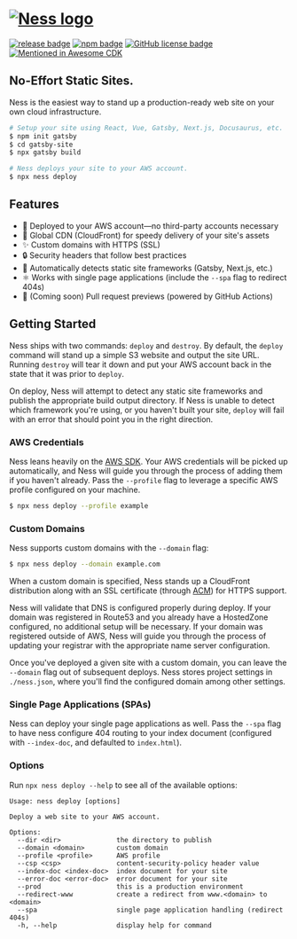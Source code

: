 # [![Ness logo][]][ness home]

[![release badge][]][release]
[![npm badge][]][npm]
[![GitHub license badge][]][github license]
[![Mentioned in Awesome CDK](https://awesome.re/mentioned-badge.svg)](https://github.com/kolomied/awesome-cdk)

## No-Effort Static Sites.

Ness is the easiest way to stand up a production-ready web site on your own cloud infrastructure.

```sh
# Setup your site using React, Vue, Gatsby, Next.js, Docusaurus, etc.
$ npm init gatsby
$ cd gatsby-site
$ npx gatsby build

# Ness deploys your site to your AWS account.
$ npx ness deploy
```

## Features

- 🤩 Deployed to your AWS account—no third-party accounts necessary
- 💨 Global CDN (CloudFront) for speedy delivery of your site's assets
- ✨ Custom domains with HTTPS (SSL)
- 🔒 Security headers that follow best practices
- 🤖 Automatically detects static site frameworks (Gatsby, Next.js, etc.)
- ⚛️ Works with single page applications (include the `--spa` flag to redirect 404s)
- 👀 (Coming soon) Pull request previews (powered by GitHub Actions)

## Getting Started

Ness ships with two commands: `deploy` and `destroy`. By default, the `deploy` command will stand up a simple S3 website and output the site URL. Running `destroy` will tear it down and put your AWS account back in the state that it was prior to `deploy`.

On deploy, Ness will attempt to detect any static site frameworks and publish the appropriate build output directory. If Ness is unable to detect which framework you're using, or you haven't built your site, `deploy` will fail with an error that should point you in the right direction.

### AWS Credentials

Ness leans heavily on the [AWS SDK](https://aws.amazon.com/sdk-for-node-js/). Your AWS credentials will be picked up automatically, and Ness will guide you through the process of adding them if you haven't already. Pass the `--profile` flag to leverage a specific AWS profile configured on your machine.

```sh
$ npx ness deploy --profile example
```

### Custom Domains

Ness supports custom domains with the `--domain` flag:

```sh
$ npx ness deploy --domain example.com
```

When a custom domain is specified, Ness stands up a CloudFront distribution along with an SSL certificate (through [ACM](https://aws.amazon.com/certificate-manager/)) for HTTPS support.

Ness will validate that DNS is configured properly during deploy. If your domain was registered in Route53 and you already have a HostedZone configured, no additional setup will be necessary. If your domain was registered outside of AWS, Ness will guide you through the process of updating your registrar with the appropriate name server configuration.

Once you've deployed a given site with a custom domain, you can leave the `--domain` flag out of subsequent deploys. Ness stores project settings in `./ness.json`, where you'll find the configured domain among other settings.

### Single Page Applications (SPAs)

Ness can deploy your single page applications as well. Pass the `--spa` flag to have ness configure 404 routing to your index document (configured with `--index-doc`, and defaulted to `index.html`).

### Options

Run `npx ness deploy --help` to see all of the available options:

```
Usage: ness deploy [options]

Deploy a web site to your AWS account.

Options:
  --dir <dir>              the directory to publish
  --domain <domain>        custom domain
  --profile <profile>      AWS profile
  --csp <csp>              content-security-policy header value
  --index-doc <index-doc>  index document for your site
  --error-doc <error-doc>  error document for your site
  --prod                   this is a production environment
  --redirect-www           create a redirect from www.<domain> to <domain>
  --spa                    single page application handling (redirect 404s)
  -h, --help               display help for command
```

[ness logo]: https://raw.githubusercontent.com/nessjs/ness/main/assets/ness.png
[github license badge]: https://img.shields.io/github/license/nessjs/ness?style=flat
[github license]: https://github.com/nessjs/ness/blob/main/LICENSE
[ness home]: https://github.com/nessjs/ness
[npm badge]: https://img.shields.io/npm/v/ness
[npm]: https://www.npmjs.com/package/ness
[release badge]: https://img.shields.io/github/workflow/status/nessjs/ness/Release
[release]: https://github.com/nessjs/ness/actions?query=workflow%3ARelease
